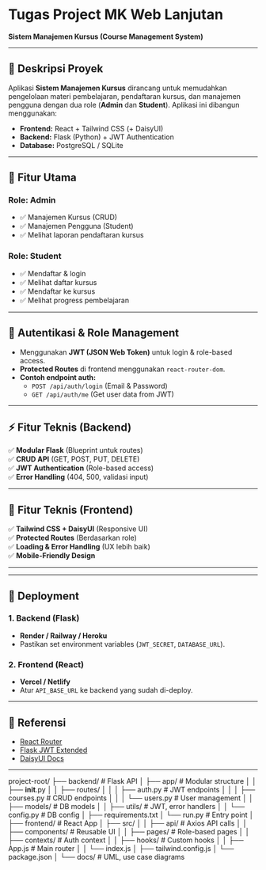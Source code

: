 # **Tugas Project MK Web Lanjutan**  
**Sistem Manajemen Kursus (Course Management System)**  


---

## **📝 Deskripsi Proyek**  
Aplikasi **Sistem Manajemen Kursus** dirancang untuk memudahkan pengelolaan materi pembelajaran, pendaftaran kursus, dan manajemen pengguna dengan dua role (**Admin** dan **Student**). Aplikasi ini dibangun menggunakan:  
- **Frontend:** React + Tailwind CSS (+ DaisyUI)  
- **Backend:** Flask (Python) + JWT Authentication  
- **Database:** PostgreSQL / SQLite  

---

## **🎯 Fitur Utama**  
### **Role: Admin**  
- ✅ Manajemen Kursus (CRUD)  
- ✅ Manajemen Pengguna (Student)  
- ✅ Melihat laporan pendaftaran kursus  

### **Role: Student**  
- ✅ Mendaftar & login  
- ✅ Melihat daftar kursus  
- ✅ Mendaftar ke kursus  
- ✅ Melihat progress pembelajaran  

---


## **🔐 Autentikasi & Role Management**  
- Menggunakan **JWT (JSON Web Token)** untuk login & role-based access.  
- **Protected Routes** di frontend menggunakan `react-router-dom`.  
- **Contoh endpoint auth:**  
  - `POST /api/auth/login` (Email & Password)  
  - `GET /api/auth/me` (Get user data from JWT)  

---



## **⚡ Fitur Teknis (Backend)**  
✅ **Modular Flask** (Blueprint untuk routes)  
✅ **CRUD API** (GET, POST, PUT, DELETE)  
✅ **JWT Authentication** (Role-based access)  
✅ **Error Handling** (404, 500, validasi input)  

---

## **🎨 Fitur Teknis (Frontend)**  
✅ **Tailwind CSS + DaisyUI** (Responsive UI)  
✅ **Protected Routes** (Berdasarkan role)  
✅ **Loading & Error Handling** (UX lebih baik)  
✅ **Mobile-Friendly Design**  

---



---

## **🚀 Deployment**  
### **1. Backend (Flask)**  
- **Render / Railway / Heroku**  
- Pastikan set environment variables (`JWT_SECRET`, `DATABASE_URL`).  

### **2. Frontend (React)**  
- **Vercel / Netlify**  
- Atur `API_BASE_URL` ke backend yang sudah di-deploy.  

---

## **📌 Referensi**  
- [React Router](https://reactrouter.com)  
- [Flask JWT Extended](https://flask-jwt-extended.readthedocs.io/)  
- [DaisyUI Docs](https://daisyui.com/)  



 

---
project-root/
├── backend/               # Flask API
│   ├── app/               # Modular structure
│   │   ├── __init__.py
│   │   ├── routes/
│   │   │   ├── auth.py    # JWT endpoints
│   │   │   ├── courses.py # CRUD endpoints
│   │   │   └── users.py   # User management
│   │   ├── models/        # DB models
│   │   ├── utils/         # JWT, error handlers
│   │   └── config.py      # DB config
│   ├── requirements.txt
│   └── run.py             # Entry point
│
├── frontend/              # React App
│   ├── src/
│   │   ├── api/           # Axios API calls
│   │   ├── components/    # Reusable UI
│   │   ├── pages/         # Role-based pages
│   │   ├── contexts/      # Auth context
│   │   ├── hooks/         # Custom hooks
│   │   ├── App.js         # Main router
│   │   └── index.js
│   ├── tailwind.config.js
│   └── package.json
│
└── docs/                  # UML, use case diagrams

